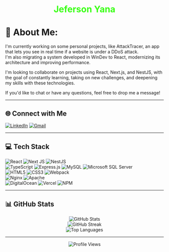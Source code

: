 <!-- README personalizado para Jeferson Yana -->

<h1 align="center" style="color:#39ff14">Jeferson Yana</h1>

# 💫 About Me:
I'm currently working on some personal projects, like AttackTracer, an app that lets you see in real time if a website is under a DDoS attack.  
I'm also migrating a system developed in WinDev to React, modernizing its architecture and improving performance.

I'm looking to collaborate on projects using React, Next.js, and NestJS, with the goal of constantly learning, taking on new challenges, and deepening my skills with these technologies.

If you'd like to chat or have any questions, feel free to drop me a message! 

---

## 🌐 Connect with Me
[![LinkedIn](https://img.shields.io/badge/LinkedIn-%230077B5.svg?logo=linkedin&logoColor=white)](https://linkedin.com/in/jefersonyana) 
[![Gmail](https://img.shields.io/badge/Email-D14836?logo=gmail&logoColor=white)](mailto:jefersonyanac29@gmail.com) 

---

## 💻 Tech Stack
![React](https://img.shields.io/badge/react-%2320232a.svg?style=for-the-badge&logo=react&logoColor=%2361DAFB) 
![Next JS](https://img.shields.io/badge/Next-black?style=for-the-badge&logo=next.js&logoColor=white) 
![NestJS](https://img.shields.io/badge/nestjs-%23E0234E.svg?style=for-the-badge&logo=nestjs&logoColor=white)  
![TypeScript](https://img.shields.io/badge/typescript-%23007ACC.svg?style=for-the-badge&logo=typescript&logoColor=white) 
![Express.js](https://img.shields.io/badge/express.js-%23404d59.svg?style=for-the-badge&logo=express&logoColor=%2361DAFB) 
![MySQL](https://img.shields.io/badge/mysql-4479A1.svg?style=for-the-badge&logo=mysql&logoColor=white) 
![Microsoft SQL Server](https://img.shields.io/badge/Microsoft%20SQL%20Server-CC2927?style=for-the-badge&logo=microsoft%20sql%20server&logoColor=white)  
![HTML5](https://img.shields.io/badge/html5-%23E34F26.svg?style=for-the-badge&logo=html5&logoColor=white) 
![CSS3](https://img.shields.io/badge/css3-%231572B6.svg?style=for-the-badge&logo=css3&logoColor=white) 
![Webpack](https://img.shields.io/badge/webpack-%238DD6F9.svg?style=for-the-badge&logo=webpack&logoColor=black)  
![Nginx](https://img.shields.io/badge/nginx-%23009639.svg?style=for-the-badge&logo=nginx&logoColor=white) 
![Apache](https://img.shields.io/badge/apache-%23D42029.svg?style=for-the-badge&logo=apache&logoColor=white)  
![DigitalOcean](https://img.shields.io/badge/DigitalOcean-%230167ff.svg?style=for-the-badge&logo=digitalOcean&logoColor=white) 
![Vercel](https://img.shields.io/badge/vercel-%23000000.svg?style=for-the-badge&logo=vercel&logoColor=white) 
![NPM](https://img.shields.io/badge/NPM-%23CB3837.svg?style=for-the-badge&logo=npm&logoColor=white) 

---

## 📊 GitHub Stats
<div align="center">
  <img src="https://github-readme-stats.vercel.app/api?username=Jeferson%20Yana&theme=react&hide_border=false&include_all_commits=true&count_private=true" alt="GitHub Stats" />
  <br />
  <img src="https://github-readme-streak-stats.herokuapp.com/?user=Jeferson%20Yana&theme=react&hide_border=false" alt="GitHub Streak" />
  <br />
  <img src="https://github-readme-stats.vercel.app/api/top-langs/?username=Jeferson%20Yana&theme=react&hide_border=false&layout=compact" alt="Top Languages" />
</div>

---

<p align="center">
  <img src="https://visitcount.itsvg.in/api?id=JefersonYana&label=Profile%20Views&color=0&icon=0" alt="Profile Views" />
</p>
